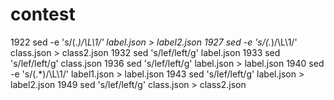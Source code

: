 # contest

 1922  sed -e 's/\(.*\)/\L\1/' label.json > label2.json
 1927  sed -e 's/\(.*\)/\L\1/' class.json > class2.json
 1932  sed 's/lef/left/g' label.json
 1933  sed 's/lef/left/g' class.json
 1936  sed 's/lef/left/g' label.json > label.json
 1940  sed -e 's/\(.*\)/\L\1/' label1.json > label.json
 1943  sed 's/lef/left/g' label.json > label2.json
 1949  sed 's/lef/left/g' class.json > class2.json
